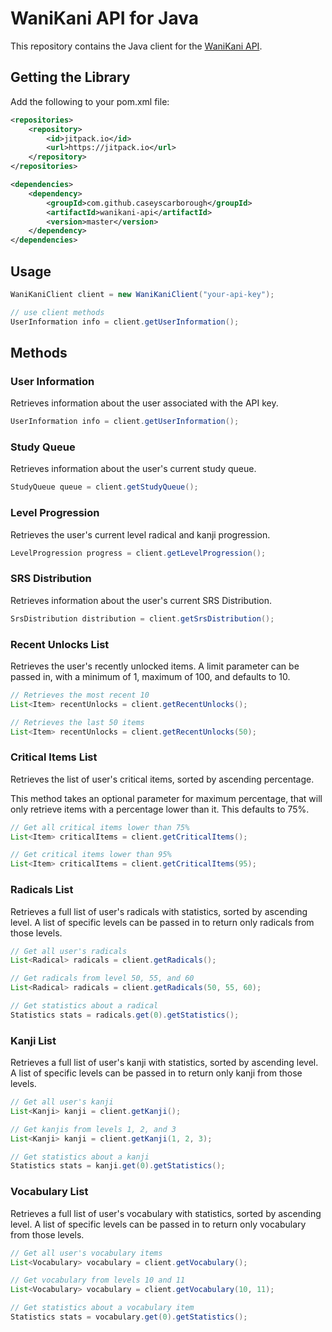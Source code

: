 # WaniKani API for Java

This repository contains the Java client for the [WaniKani API](https://www.wanikani.com/api).

## Getting the Library

Add the following to your pom.xml file:

```xml
<repositories>
    <repository>
        <id>jitpack.io</id>
        <url>https://jitpack.io</url>
    </repository>
</repositories>

<dependencies>
    <dependency>
        <groupId>com.github.caseyscarborough</groupId>
        <artifactId>wanikani-api</artifactId>
        <version>master</version>
    </dependency>
</dependencies>
```

## Usage

```java
WaniKaniClient client = new WaniKaniClient("your-api-key");

// use client methods
UserInformation info = client.getUserInformation();
```

## Methods

### User Information

Retrieves information about the user associated with the API key.

```java
UserInformation info = client.getUserInformation();
```

### Study Queue

Retrieves information about the user's current study queue.

```java
StudyQueue queue = client.getStudyQueue();
```

### Level Progression

Retrieves the user's current level radical and kanji progression.

```java
LevelProgression progress = client.getLevelProgression();
```

### SRS Distribution

Retrieves information about the user's current SRS Distribution.

```java
SrsDistribution distribution = client.getSrsDistribution();
```

### Recent Unlocks List

Retrieves the user's recently unlocked items. A limit parameter can be passed in, with a minimum of 1, maximum of 100, and defaults to 10.

```java
// Retrieves the most recent 10
List<Item> recentUnlocks = client.getRecentUnlocks();

// Retrieves the last 50 items
List<Item> recentUnlocks = client.getRecentUnlocks(50);
```

### Critical Items List

Retrieves the list of user's critical items, sorted by ascending percentage.

This method takes an optional parameter for maximum percentage, that will only retrieve items with a percentage lower than it. This defaults to 75%.

```java
// Get all critical items lower than 75%
List<Item> criticalItems = client.getCriticalItems();

// Get critical items lower than 95%
List<Item> criticalItems = client.getCriticalItems(95);
```

### Radicals List

Retrieves a full list of user's radicals with statistics, sorted by ascending level. A list of specific levels can be passed in to return only radicals from those levels.

```java
// Get all user's radicals
List<Radical> radicals = client.getRadicals();

// Get radicals from level 50, 55, and 60
List<Radical> radicals = client.getRadicals(50, 55, 60);

// Get statistics about a radical
Statistics stats = radicals.get(0).getStatistics();
```

### Kanji List

Retrieves a full list of user's kanji with statistics, sorted by ascending level. A list of specific levels can be passed in to return only kanji from those levels.

```java
// Get all user's kanji
List<Kanji> kanji = client.getKanji();

// Get kanjis from levels 1, 2, and 3
List<Kanji> kanji = client.getKanji(1, 2, 3);

// Get statistics about a kanji
Statistics stats = kanji.get(0).getStatistics();
```

### Vocabulary List

Retrieves a full list of user's vocabulary with statistics, sorted by ascending level. A list of specific levels can be passed in to return only vocabulary from those levels.

```java
// Get all user's vocabulary items
List<Vocabulary> vocabulary = client.getVocabulary();

// Get vocabulary from levels 10 and 11
List<Vocabulary> vocabulary = client.getVocabulary(10, 11);

// Get statistics about a vocabulary item
Statistics stats = vocabulary.get(0).getStatistics();
```